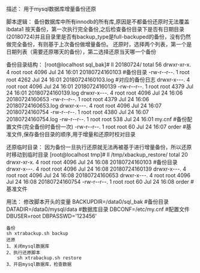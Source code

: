 描述：
    用于mysql数据库增量备份还原

脚本逻辑：
    备份数据库中所有innodb的所有库,原因是不都备份还原时无法覆盖ibdata1
    按天备份，第一次执行完全备份,之后检查备份目录下是否有日期目录(20180724)并且目录里是否有backup_type是full-backuped的备份，没有仍然做完全备份，有则基于上次备份做增量备份。
    还原时，选择两个列表，第一个是日期列表（需要还原哪天的备份），第二选择还原当天哪一个备份

备份目录结构：
[root@localhost sql_bak]# ll 20180724/
total 56
drwxr-xr-x. 4 root root 4096 Jul 24 16:01 20180724160103        #备份目录
-rw-r--r--. 1 root root 4262 Jul 24 16:01 20180724160103.log    #对应的备份日志
drwxr-x---. 4 root root 4096 Jul 24 16:01 20180724160139
-rw-r--r--. 1 root root 4379 Jul 24 16:01 20180724160139.log
drwxr-x---. 4 root root 4096 Jul 24 16:06 20180724160653
-rw-r--r--. 1 root root 4379 Jul 24 16:06 20180724160653.log
drwxr-x---. 4 root root 4096 Jul 24 16:07 20180724160754
-rw-r--r--. 1 root root 4380 Jul 24 16:07 20180724160754.log
-rw-r--r--. 1 root root  538 Jul 24 16:01 my.cnf                #备份配置文件(完全备份时备份一次)
-rw-r--r--. 1 root root   60 Jul 24 16:07 order                 #基准文件,保存备份目录的顺序,用于增量和还原时校对目录


还原临时目录：
因为备份一旦执行还原就无法再被基于进行增量备份，所以还原时移动到临时目录
[root@localhost tmp]# ll /tmp/xbackup_restore/
total 20
drwxr-xr-x. 4 root root 4096 Jul 24 16:08 20180724160103        #备份目录
drwxr-x---. 4 root root 4096 Jul 24 16:08 20180724160139
drwxr-x---. 4 root root 4096 Jul 24 16:08 20180724160653
drwxr-x---. 4 root root 4096 Jul 24 16:08 20180724160754
-rw-r--r--. 1 root root   60 Jul 24 16:08 order                 #基准文件

用法：
修改脚本开头的变量
    BACKUPDIR=/data0/sql_bak                                    #备份目录
    DATADIR=/data0/mysql/data                                   #数据库目录
    DBCONF=/etc/my.cnf                                          #配置文件
    DBUSER=root
    DBPASSWD='123456'

    备份
    sh xtrabackup.sh backup
    还原
    1、关闭mysql数据库
    2、执行还原脚本
        sh xtrabackup.sh restore
    3、开启mysql数据库，检查数据
